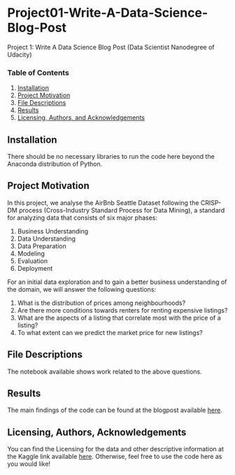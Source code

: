 # Project01-Write-A-Data-Science-Blog-Post

Project 1: Write A Data Science Blog Post (Data Scientist Nanodegree of Udacity)

### Table of Contents

1. [Installation](#installation)
2. [Project Motivation](#motivation)
3. [File Descriptions](#files)
4. [Results](#results)
5. [Licensing, Authors, and Acknowledgements](#licensing)

## Installation <a name="installation"></a>

There should be no necessary libraries to run the code here beyond the Anaconda distribution of Python.

## Project Motivation<a name="motivation"></a>

In this project, we analyse the AirBnb Seattle Dataset following the CRISP-DM process (Cross-Industry Standard
Process for Data Mining), a standard for analyzing data that consists of six major phases:

1.	Business Understanding
2.	Data Understanding
3.	Data Preparation
4.	Modeling
5.	Evaluation
6.	Deployment

For an initial data exploration and to gain a better business understanding of the domain, we will answer the following questions:

1.	What is the distribution of prices among neighbourhoods?
2.  Are there more conditions towards renters for renting expensive listings?
3.  What are the aspects of a listing that correlate most with the price of a listing?
4.	To what extent can we predict the market price for new listings?

## File Descriptions <a name="files"></a>

The notebook available shows work related to the above questions.  

## Results<a name="results"></a>
 
The main findings of the code can be found at the blogpost available [here](https://medium.com/@anneklaver1996).

## Licensing, Authors, Acknowledgements<a name="licensing"></a>

You can find the Licensing for the data and other descriptive information at the Kaggle link available [here](https://www.kaggle.com/airbnb/seattle?select=reviews.csv).  Otherwise, feel free to use the code here as you would like!
